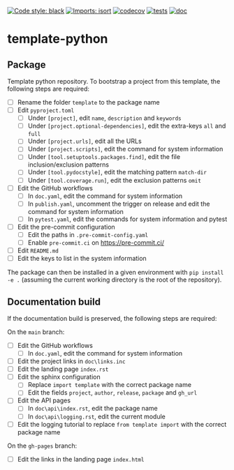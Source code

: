 [![Code style: black](https://img.shields.io/badge/code%20style-black-000000.svg)](https://github.com/psf/black)
[![Imports: isort](https://img.shields.io/badge/%20imports-isort-%231674b1?style=flat&labelColor=ef8336)](https://pycqa.github.io/isort/)
[![codecov](https://codecov.io/gh/mscheltienne/template-python/branch/main/graph/badge.svg?token=KRYRRUXDYY)](https://codecov.io/gh/mscheltienne/template-python)
[![tests](https://github.com/mscheltienne/template-python/actions/workflows/pytest.yaml/badge.svg?branch=main)](https://github.com/mscheltienne/template-python/actions/workflows/pytest.yaml)
[![doc](https://github.com/mscheltienne/template-python/actions/workflows/doc.yaml/badge.svg?branch=main)](https://github.com/mscheltienne/template-python/actions/workflows/doc.yaml)

# template-python

## Package

Template python repository. To bootstrap a project from this template, the
following steps are required:

- [ ] Rename the folder `template` to the package name
- [ ] Edit `pyproject.toml`
    - [ ] Under `[project]`, edit `name`, `description` and `keywords`
    - [ ] Under `[project.optional-dependencies]`, edit the extra-keys `all` and `full`
    - [ ] Under `[project.urls]`, edit all the URLs
    - [ ] Under `[project.scripts]`, edit the command for system information
    - [ ] Under `[tool.setuptools.packages.find]`, edit the file inclusion/exclusion patterns
    - [ ] Under `[tool.pydocstyle]`, edit the matching pattern `match-dir`
    - [ ] Under `[tool.coverage.run]`, edit the exclusion patterns `omit`
- [ ] Edit the GitHub workflows
    - [ ] In `doc.yaml`, edit the command for system information
    - [ ] In `publish.yaml`, uncomment the trigger on release and edit the command for system information
    - [ ] In `pytest.yaml`, edit the commands for system information and pytest
- [ ] Edit the pre-commit configuration
    - [ ] Edit the paths in `.pre-commit-config.yaml`
    - [ ] Enable `pre-commit.ci` on https://pre-commit.ci/
- [ ] Edit `README.md`
- [ ] Edit the keys to list in the system information

The package can then be installed in a given environment with
`pip install -e .` (assuming the current working directory is the root of the
repository).

## Documentation build

If the documentation build is preserved, the following steps are required:

On the `main` branch:
- [ ] Edit the GitHub workflows
    - [ ] In `doc.yaml`, edit the command for system information
- [ ] Edit the project links in `doc\links.inc`
- [ ] Edit the landing page `index.rst`
- [ ] Edit the sphinx configuration
    - [ ] Replace `import template` with the correct package name
    - [ ] Edit the fields `project`, `author`, `release`, `package` and `gh_url`
- [ ] Edit the API pages
    - [ ] In `doc\api\index.rst`, edit the package name
    - [ ] In `doc\api\logging.rst`, edit the current module
- [ ] Edit the logging tutorial to replace `from template import` with the correct package name

On the `gh-pages` branch:
- [ ] Edit the links in the landing page `index.html`

